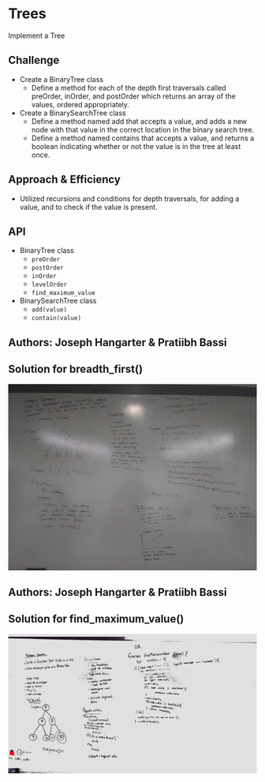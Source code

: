 # Trees
Implement a Tree

## Challenge
* Create a BinaryTree class
  * Define a method for each of the depth first traversals called preOrder, inOrder, and postOrder which returns an array of the values, ordered appropriately.
* Create a BinarySearchTree class
  * Define a method named add that accepts a value, and adds a new node with that value in the correct location in the binary search tree.
  * Define a method named contains that accepts a value, and returns a boolean indicating whether or not the value is in the tree at least once.

## Approach & Efficiency
* Utilized recursions and conditions for depth traversals, for adding a value, and to check if the value is present.

## API
* BinaryTree class
  * `preOrder`
  * `postOrder`
  * `inOrder`
  * `levelOrder`
  * `find_maximum_value`
* BinarySearchTree class
  * `add(value)`
  * `contain(value)`

## Authors: Joseph Hangarter & Pratiibh Bassi
## Solution for breadth_first()
![whiteboard](./image/whiteboard.jpg)

## Authors: Joseph Hangarter & Pratiibh Bassi
## Solution for find_maximum_value()
![whiteboard](./image/Challenge-18.jpg)